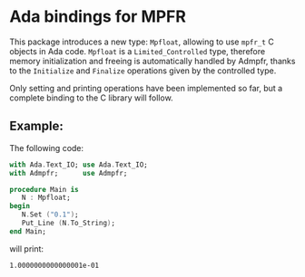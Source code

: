 # Ada bindings for MPFR

This package introduces a new type: `Mpfloat`, allowing to use `mpfr_t` C
objects in Ada code. `Mpfloat` is a `Limited_Controlled` type, therefore memory
initialization and freeing is automatically handled by Admpfr, thanks to the
`Initialize` and `Finalize` operations given by the controlled type.

Only setting and printing operations have been implemented so far, but a
complete binding to the C library will follow.

## Example:

The following code:
```ada
with Ada.Text_IO; use Ada.Text_IO;
with Admpfr;      use Admpfr;

procedure Main is
   N : Mpfloat;
begin
   N.Set ("0.1");
   Put_Line (N.To_String);
end Main;
```
will print:
```
1.0000000000000001e-01
```
